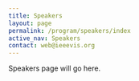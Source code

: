 ```yaml
---
title: Speakers
layout: page
permalink: /program/speakers/index
active_nav: Speakers
contact: web@ieeevis.org
---
```


Speakers page will go here.



